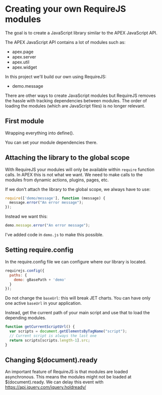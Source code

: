 # Creating your own RequireJS modules

The goal is to create a JavaScript library similar to the APEX JavaScript API.

The APEX JavaScript API contains a lot of modules such as:

- apex.page
- apex.server
- apex.util
- apex.widget

In this project we'll build our own using RequireJS:

- demo.message

There are other ways to create JavaScript modules but RequireJS removes the hassle with tracking dependencies between modules. The order of loading the modules (which are JavaScript files) is no longer relevant.

## First module

Wrapping everything into define().

You can set your module dependencies there.

## Attaching the library to the global scope

With RequireJS your modules will only be available within `require` function calls. In APEX this is not what we want. 
We need to make calls to the modules from dynamic actions, plugins, pages, etc. 

If we don't attach the library to the global scope, we always have to use:

```javascript
require(['demo/message'], function (message) {
  message.error("An error message");
});
```

Instead we want this:
```javascript
demo.message.error("An error message");
```

I've added code in `demo.js` to make this possible.

## Setting require.config

In the require.config file we can configure where our library is located.

```javascript
requirejs.config({
  paths: {
    demo: gBasePath + 'demo'
  }
});
```

Do not change the `baseUrl`: this will break JET charts. You can have only one active `baseUrl` in your application.

Instead, get the current path of your main script and use that to load the depending modules.

```javascript
function getCurrentScriptUrl() {
  var scripts = document.getElementsByTagName("script");
  // Current script is always the last one
  return scripts[scripts.length-1].src;
}
```

## Changing $(document).ready

An important feature of RequireJS is that modules are loaded asynchronous. This means the modules might not be loaded at $(document).ready. We can delay this event with https://api.jquery.com/jquery.holdready/
